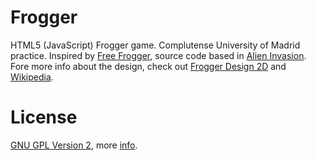 Frogger
=======

HTML5 (JavaScript) Frogger game. Complutense University of Madrid practice.
Inspired by [Free Frogger](http://www.happyhopper.org/), source code based in [Alien Invasion](https://github.com/cykod/AlienInvasion).
Fore more info about the design, check out [Frogger Design 2D](http://sgd.cs.colorado.edu/wiki/Frogger_Design_2D) and [Wikipedia](http://en.wikipedia.org/wiki/Frogger).

License
===
[GNU GPL Version 2](https://github.com/RotaruDan/frogger/blob/master/LICENSE), more [info](http://en.wikipedia.org/wiki/GNU_General_Public_License).
